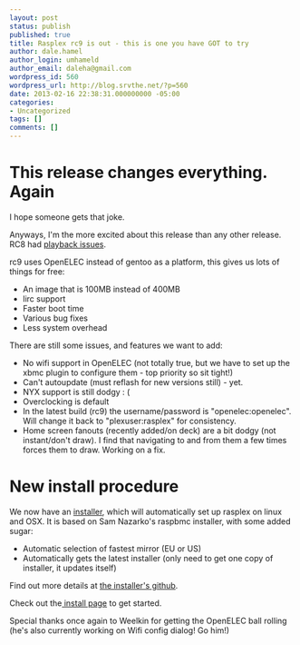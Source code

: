 ```yaml
---
layout: post
status: publish
published: true
title: Rasplex rc9 is out - this is one you have GOT to try
author: dale.hamel
author_login: umhameld
author_email: daleha@gmail.com
wordpress_id: 560
wordpress_url: http://blog.srvthe.net/?p=560
date: 2013-02-16 22:38:31.000000000 -05:00
categories:
- Uncategorized
tags: []
comments: []
---
```

<h1>This release changes everything. Again</h1>
I hope someone gets that joke.

Anyways, I'm the more excited about this release than any other release. RC8 had <a href="https://trello.com/c/MCByIded">playback issues</a>.

rc9 uses OpenELEC instead of gentoo as a platform, this gives us lots of things for free:
<ul>
	<li>An image that is 100MB instead of 400MB</li>
	<li>lirc support</li>
	<li>Faster boot time</li>
	<li>Various bug fixes</li>
	<li>Less system overhead</li>
</ul>
There are still some issues, and features we want to add:
<ul>
	<li>No wifi support in OpenELEC (not totally true, but we have to set up the xbmc plugin to configure them - top priority so sit tight!)</li>
	<li>Can't autoupdate (must reflash for new versions still) - yet.</li>
	<li>NYX support is still dodgy : (</li>
	<li>Overclocking is default</li>
	<li>In the latest build (rc9) the username/password is "openelec:openelec". Will change it back to "plexuser:rasplex" for consistency.</li>
	<li>Home screen fanouts (recently added/on deck) are a bit dodgy (not instant/don't draw). I find that navigating to and from them a few times forces them to draw. Working on a fix.</li>
</ul>
<h1>New install procedure</h1>
We now have an <a href="https://raw.github.com/dalehamel/rasplex-installer/master/getrasplex.py">installer</a>, which will automatically set up rasplex on linux and OSX. It is based on Sam Nazarko's raspbmc installer, with some added sugar:
<ul>
	<li>Automatic selection of fastest mirror (EU or US)</li>
	<li>Automatically gets the latest installer (only need to get one copy of installer, it updates itself)</li>
</ul>
Find out more details at <a href="https://github.com/dalehamel/rasplex-installer">the installer's github</a>.

Check out the<a title="Get rasplex" href="http://blog.srvthe.net/get-rasplex"> install page</a> to get started.

Special thanks once again to Weelkin for getting the OpenELEC ball rolling (he's also currently working on Wifi config dialog! Go him!)
